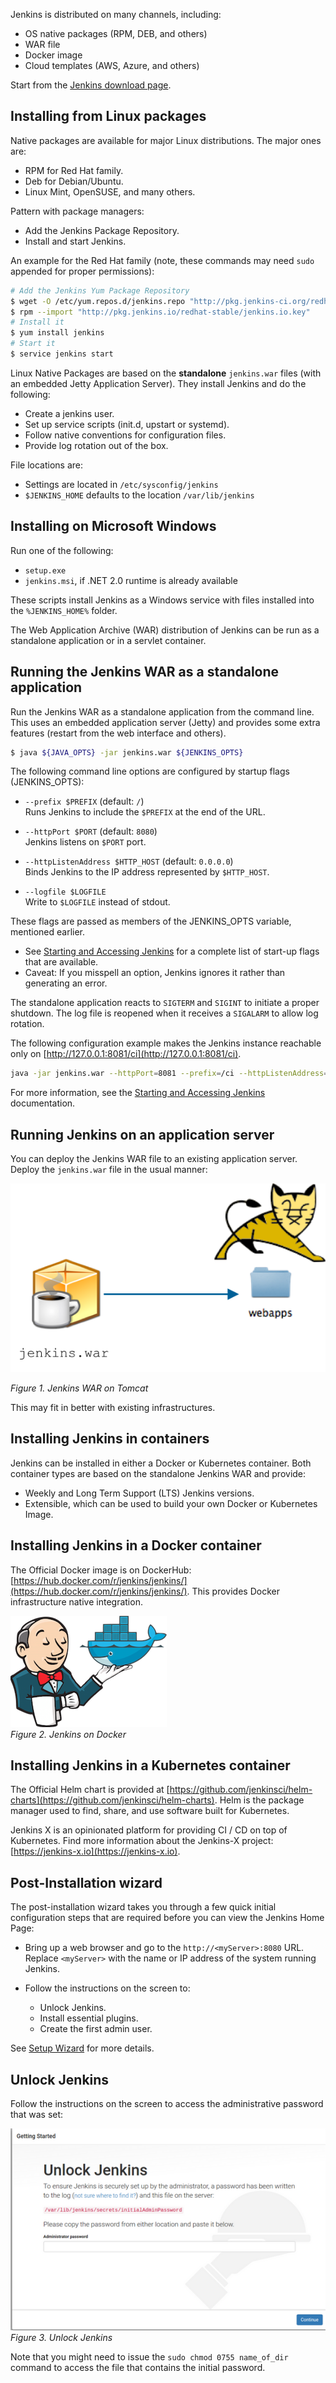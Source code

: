 Jenkins is distributed on many channels, including:

- OS native packages (RPM, DEB, and others)
- WAR file
- Docker image
- Cloud templates (AWS, Azure, and others)

Start from the [Jenkins download page](https://www.jenkins.io/download/).

## Installing from Linux packages

Native packages are available for major Linux distributions. The major ones are:

- RPM for Red Hat family.
- Deb for Debian/Ubuntu.
- Linux Mint, OpenSUSE, and many others.

Pattern with package managers:

- Add the Jenkins Package Repository.
- Install and start Jenkins.

An example for the Red Hat family (note, these commands may need `sudo` appended for proper permissions):

```bash
# Add the Jenkins Yum Package Repository
$ wget -O /etc/yum.repos.d/jenkins.repo "http://pkg.jenkins-ci.org/redhat-stable/jenkins.repo"
$ rpm --import "http://pkg.jenkins.io/redhat-stable/jenkins.io.key"
# Install it
$ yum install jenkins
# Start it
$ service jenkins start
```
Linux Native Packages are based on the **standalone** `jenkins.war` files (with an embedded Jetty Application Server). They install Jenkins and do the following:

- Create a jenkins user.
- Set up service scripts (init.d, upstart or systemd).
- Follow native conventions for configuration files.
- Provide log rotation out of the box.

File locations are:

- Settings are located in `/etc/sysconfig/jenkins`
- `$JENKINS_HOME` defaults to the location `/var/lib/jenkins`

## Installing on Microsoft Windows

Run one of the following:

- `setup.exe`
- `jenkins.msi`, if .NET 2.0 runtime is already available

These scripts install Jenkins as a Windows service with files installed into the `%JENKINS_HOME%` folder.

The Web Application Archive (WAR) distribution of Jenkins can be run as a standalone application or in a servlet container.

## Running the Jenkins WAR as a standalone application

Run the Jenkins WAR as a standalone application from the command line. This uses an embedded application server (Jetty) and provides some extra features (restart from the web interface and others).

```bash
$ java ${JAVA_OPTS} -jar jenkins.war ${JENKINS_OPTS}
```

The following command line options are configured by startup flags (JENKINS_OPTS):

- `--prefix $PREFIX` (default: `/`)  
  Runs Jenkins to include the `$PREFIX` at the end of the URL.

- `--httpPort $PORT` (default: `8080`)  
  Jenkins listens on `$PORT` port.

- `--httpListenAddress $HTTP_HOST` (default: `0.0.0.0`)  
  Binds Jenkins to the IP address represented by `$HTTP_HOST`.

- `--logfile $LOGFILE`  
  Write to `$LOGFILE` instead of stdout.

These flags are passed as members of the JENKINS_OPTS variable, mentioned earlier.

- See [Starting and Accessing Jenkins](https://www.jenkins.io/doc/book/installing/#starting-and-accessing-jenkins) for a complete list of start-up flags that are available.
- Caveat: If you misspell an option, Jenkins ignores it rather than generating an error.

The standalone application reacts to `SIGTERM` and `SIGINT` to initiate a proper shutdown. The log file is reopened when it receives a `SIGALARM` to allow log rotation.

The following configuration example makes the Jenkins instance reachable only on [http://127.0.0.1:8081/ci](http://127.0.0.1:8081/ci).

```bash
java -jar jenkins.war --httpPort=8081 --prefix=/ci --httpListenAddress=127.0.0.1
```
For more information, see the [Starting and Accessing Jenkins](https://www.jenkins.io/doc/book/installing/initial-settings/#configuring-http/) documentation.

## Running Jenkins on an application server

You can deploy the Jenkins WAR file to an existing application server. Deploy the `jenkins.war` file in the usual manner:

![Jenkins WAR on Tomcat](./images/war-on-tomcat.png)
  
*Figure 1. Jenkins WAR on Tomcat*

This may fit in better with existing infrastructures.

## Installing Jenkins in containers

Jenkins can be installed in either a Docker or Kubernetes container. Both container types are based on the standalone Jenkins WAR and provide:

- Weekly and Long Term Support (LTS) Jenkins versions.
- Extensible, which can be used to build your own Docker or Kubernetes Image.

## Installing Jenkins in a Docker container

The Official Docker image is on DockerHub: [https://hub.docker.com/r/jenkins/jenkins/](https://hub.docker.com/r/jenkins/jenkins/). This provides Docker infrastructure native integration.

![Jenkins on Docker](./images/jenkins-on-docker.png)  
*Figure 2. Jenkins on Docker*

## Installing Jenkins in a Kubernetes container

The Official Helm chart is provided at [https://github.com/jenkinsci/helm-charts](https://github.com/jenkinsci/helm-charts). Helm is the package manager used to find, share, and use software built for Kubernetes.

Jenkins X is an opinionated platform for providing CI / CD on top of Kubernetes. Find more information about the Jenkins-X project: [https://jenkins-x.io](https://jenkins-x.io).

## Post-Installation wizard

The post-installation wizard takes you through a few quick initial configuration steps that are required before you can view the Jenkins Home Page:

- Bring up a web browser and go to the `http://<myServer>:8080` URL. Replace `<myServer>` with the name or IP address of the system running Jenkins.
  
- Follow the instructions on the screen to:
  - Unlock Jenkins.
  - Install essential plugins.
  - Create the first admin user.

See [Setup Wizard](https://www.jenkins.io/doc/book/installing/setup-wizard/) for more details.

## Unlock Jenkins

Follow the instructions on the screen to access the administrative password that was set:

![Unlock Jenkins](./images/unlock-jenkins.png)  
*Figure 3. Unlock Jenkins*

Note that you might need to issue the `sudo chmod 0755 name_of_dir` command to access the file that contains the initial password.

